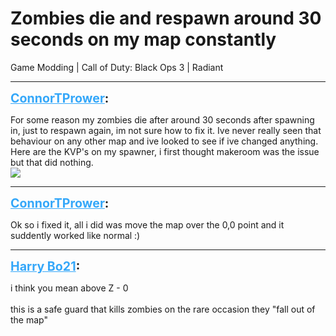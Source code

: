 # Zombies die and respawn around 30 seconds on my map constantly
Game Modding | Call of Duty: Black Ops 3 | Radiant

---
<strong style="font-size: 1.4em;"><span style="text-decoration: underline;text-decoration-color: #34a7f9;"><span style="color:#34a7f9;">ConnorTPrower</span></span>:</strong>

<p>For some reason my zombies die after around 30 seconds after spawning in, just to respawn again, im not sure how to fix it. Ive never really seen that behaviour on any other map and ive looked to see if ive changed anything. Here are the KVP&#39;s on my spawner, i first thought makeroom was the issue but that did nothing.<br /><img style="max-width: 500px;" src="{{ '/wiki/threads/assets/a.685.png' | relative_url }}"></p>

---
<strong style="font-size: 1.4em;"><span style="text-decoration: underline;text-decoration-color: #34a7f9;"><span style="color:#34a7f9;">ConnorTPrower</span></span>:</strong>

<p>Ok so i fixed it, all i did was move the map over the 0,0 point and it suddently worked like normal :)</p>

---
<strong style="font-size: 1.4em;"><span style="text-decoration: underline;text-decoration-color: #34a7f9;"><span style="color:#34a7f9;">Harry Bo21</span></span>:</strong>

<p>i think you mean above Z - 0<br /><br />this is a safe guard that kills zombies on the rare occasion they &quot;fall out of the map&quot;</p>
